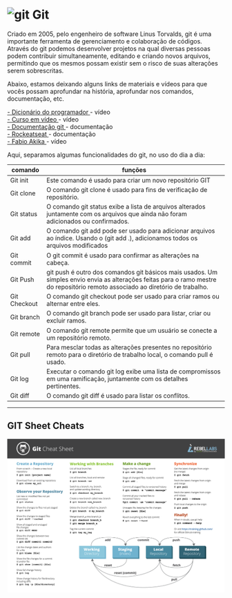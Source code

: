 # <img src="https://camo.githubusercontent.com/fbfcb9e3dc648adc93bef37c718db16c52f617ad055a26de6dc3c21865c3321d/68747470733a2f2f7777772e766563746f726c6f676f2e7a6f6e652f6c6f676f732f6769742d73636d2f6769742d73636d2d69636f6e2e737667" alt="git" width="40" height="40" data-canonical-src="https://www.vectorlogo.zone/logos/git-scm/git-scm-icon.svg" style="max-width:100%;"> Git

Criado em 2005, pelo engenheiro de software Linus Torvalds, git é uma importante ferramenta de gerenciamento e colaboração de códigos. Através do git podemos desenvolver projetos na qual diversas pessoas podem contribuir simultaneamente, editando e criando novos arquivos, permitindo que os mesmos possam existir sem o risco de suas alterações serem sobrescritas.

Abaixo, estamos deixando alguns links de materiais e vídeos para que vocês possam aprofundar na história, aprofundar nos comandos, documentação, etc.

<a href="https://www.youtube.com/watch?v=za5KWZ5pRag"> - Dicionário do programador </a> - vídeo <br>
<a href="https://www.youtube.com/watch?v=xEKo29OWILE"> - Curso em vídeo </a> - vídeo <br>
<a href = "https://git-scm.com/doc"> - Documentação git </a> - documentação <br>
<a href = "https://blog.rocketseat.com.br/iniciando-com-git-github/"> - Rockeatseat </a> - documentação <br>
<a href = "https://www.youtube.com/watch?v=6Czd1Yetaac"> - Fabio Akika </a> - vídeo <br>

Aqui, separamos algumas funcionalidades do git, no uso do dia a dia:

| comando      | funções                                                                                                                                                                         |
| ------------ | ------------------------------------------------------------------------------------------------------------------------------------------------------------------------------- |
| Git init     | Este comando é usado para criar um novo repositório GIT                                                                                                                         |
| Git clone    | O comando git clone é usado para fins de verificação de repositório.                                                                                                            |
| Git status   | O comando git status exibe a lista de arquivos alterados juntamente com os arquivos que ainda não foram adicionados ou confirmados.                                             |
| Git add      | O comando git add pode ser usado para adicionar arquivos ao índice. Usando o (git add .), adicionamos todos os arquivos modificados                                             |
| Git commit   | O git commit é usado para confirmar as alterações na cabeça.                                                                                                                    |
| Git Push     | git push é outro dos comandos git básicos mais usados. Um simples envio envia as alterações feitas para o ramo mestre do repositório remoto associado ao diretório de trabalho. |
| Git Checkout | O comando git checkout pode ser usado para criar ramos ou alternar entre eles.                                                                                                  |
| Git branch   | O comando git branch pode ser usado para listar, criar ou excluir ramos.                                                                                                        |
| Git remote   | O comando git remote permite que um usuário se conecte a um repositório remoto.                                                                                                 |
| Git pull     | Para mesclar todas as alterações presentes no repositório remoto para o diretório de trabalho local, o comando pull é usado.                                                    |
| Git log      | Executar o comando git log exibe uma lista de compromissos em uma ramificação, juntamente com os detalhes pertinentes.                                                          |
| Git diff     | O comando git diff é usado para listar os conflitos.                                                                                                                            |

---

## GIT Sheet Cheats

![comandos para o terminal](images/GIT.png)
